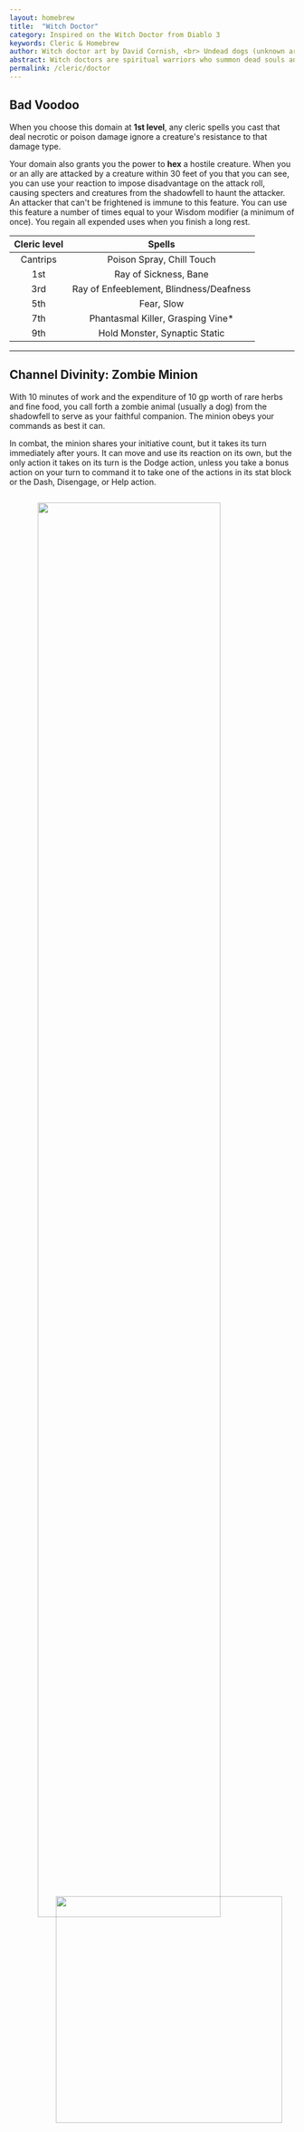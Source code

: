 ```yaml
---
layout: homebrew
title:  "Witch Doctor"
category: Inspired on the Witch Doctor from Diablo 3
keywords: Cleric & Homebrew
author: Witch doctor art by David Cornish, <br> Undead dogs (unknown artist)
abstract: Witch doctors are spiritual warriors who summon dead souls and crawling creatures to do their bidding. The ability to infect, slow and terrify their enemies gives witch doctors unprecedented control over a battlefield. 
permalink: /cleric/doctor
---
```




## Bad Voodoo


<i class="ra ra-cut-palm"></i> When you choose this domain at **1st level**, any cleric spells you cast that deal necrotic or poison damage ignore a creature's resistance to that damage type.


Your domain also grants you the power to **hex** a hostile creature. When you or an ally are attacked by a creature within 30 feet of you that you can see, you can use your reaction to impose disadvantage on the attack roll, causing specters and creatures from the shadowfell to haunt the attacker. An attacker that can't be frightened is immune to this feature. You can use this feature a number of times equal to your Wisdom modifier (a minimum of once). You regain all expended uses when you finish a long rest.


| Cleric level | Spells  |
|:---:|:---:|
| Cantrips | Poison Spray, Chill Touch |
| 1st | Ray of Sickness, Bane |
| 3rd | Ray of Enfeeblement, Blindness/Deafness |
| 5th | Fear, Slow |
| 7th | Phantasmal Killer, Grasping Vine*|
| 9th | Hold Monster, Synaptic Static |


___

## Channel Divinity: Zombie Minion


<i class="ra ra-wolf-howl"></i> With 10 minutes of work and the expenditure of 10 gp worth of rare herbs and fine food, you call forth a zombie animal (usually a dog) from the shadowfell to serve as your faithful companion. The minion obeys your commands as best it can.


In combat, the minion shares your initiative count, but it takes its turn immediately after yours. 
It can move and use its reaction on its own, but the only action it takes on its turn is the Dodge action, unless you take a bonus action on your turn to command it to take one of the actions in its stat block or the Dash, Disengage, or Help action.

<img src="{{ site.baseurl }}/assets/img/zombie-minion.png" alt="" class="line" >


<img width="80%"
  src='https://i.pinimg.com/564x/0d/52/07/0d520742351a6b02f3d1a87c5a3ae1e9.jpg'
  style='style=overflow: hidden; mix-blend-mode:multiply; margin-left: 50px;'/>

___

## Midnight Feast

<i class="ra ra-desert-skull"></i> At **6th level**, you have a stronger connection to the dark energies of the shadowfell plane. You use this energy to enhance your minion and your curses.

First, your minion’s bite attack is now considered magical for the purposes of bypassing resistances and immunities, thanks to a stronger link you have made to the creature's original plane of existence.
If your minion is reduced to 0 hit points, you can also spent your reaction and trigger its sacrifice action.


Second, you regain your **hex** uses when you finish a short rest.

___


## Spiritual Attunement

<i class="ra  ra-player-despair"></i> Starting at **8th level**, you have learned to regain some of your magical energy by borrowing power from the shadowfell. Once per day when you finish a Short Rest, you can choose expended Spell Slots to recover. The Spell Slots can have a combined level that is equal to or less than half your Cleric level (rounded up), and none of the slots can be 6th level or higher.

___


## Gruesome Sacrifice

<i class="ra ra-bone-bite"></i> Also at **8th level**, whenever you use your minion's sacrifice action. You force any number of creatures in the area of effect to roll a Wisdom saving throw against your spell save DC. On a fail, the creature is restrained until the end of your next turn.




  
<img
  src='https://i.pinimg.com/564x/39/b6/b9/39b6b90fc5a1221f798177abcff7907b.jpg'
  style='position:absolute;bottom:200px;right:250px;width:400px;mix-blend-mode:multiply'/>    